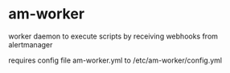 # am-worker
worker daemon to execute scripts by receiving webhooks from alertmanager

requires config file am-worker.yml to /etc/am-worker/config.yml

